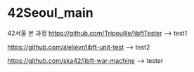 # 42Seoul_main
42서울 본 과정
https://github.com/Tripouille/libftTester --> test1

https://github.com/alelievr/libft-unit-test --> test2

https://github.com/ska42/libft-war-machine --> tester
